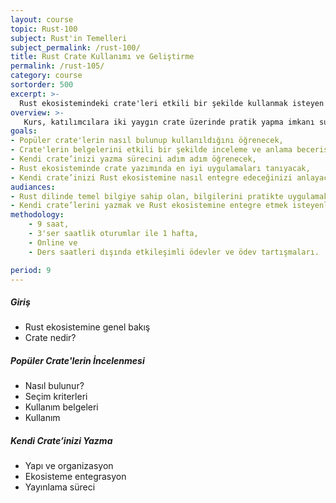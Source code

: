 ```yaml
---
layout: course
topic: Rust-100
subject: Rust'in Temelleri
subject_permalink: /rust-100/
title: Rust Crate Kullanımı ve Geliştirme
permalink: /rust-105/
category: course
sortorder: 500
excerpt: >-
  Rust ekosistemindeki crate'leri etkili bir şekilde kullanmak isteyen katılımcılar için kapsamlı bir yol haritası sunan bu kurs, popüler kütüphanelerin nasıl kullanılacağını öğretirken, kendi crate’inizi yazma sürecinde rehberlik eder.
overview: >-
   Kurs, katılımcılara iki yaygın crate üzerinde pratik yapma imkanı sunarak, bu kütüphanelerin projelere nasıl dahil edileceğini ve kullanılacağını anlamalarına yardımcı olur. Ayrıca, kendi crate’inizi yazma sürecinde rehberlik eder; crate yazım aşamaları, en iyi uygulamalar ve ekosisteme nasıl entegre edileceği konusunda detaylı bilgiler sağlar. Bu sayede, katılımcılar Rust ekosisteminin sunduğu zengin kaynaklardan yararlanarak daha etkin ve verimli projeler geliştirebileceklerdir.
goals: 
- Popüler crate'lerin nasıl bulunup kullanıldığını öğrenecek,
- Crate'lerin belgelerini etkili bir şekilde inceleme ve anlama becerisi kazanacak,
- Kendi crate’inizi yazma sürecini adım adım öğrenecek,
- Rust ekosisteminde crate yazımında en iyi uygulamaları tanıyacak,
- Kendi crate’inizi Rust ekosistemine nasıl entegre edeceğinizi anlayacaktir. 
audiances:
- Rust dilinde temel bilgiye sahip olan, bilgilerini pratikte uygulamak isteyen katılımcılar.
- Kendi crate’lerini yazmak ve Rust ekosistemine entegre etmek isteyenler.
methodology:
    - 9 saat,
    - 3'ser saatlik oturumlar ile 1 hafta,
    - Online ve
    - Ders saatleri dışında etkileşimli ödevler ve ödev tartışmaları.

period: 9
---
```


##### Giriş
- Rust ekosistemine genel bakış
- Crate nedir?

##### Popüler Crate'lerin İncelenmesi
- Nasıl bulunur?
- Seçim kriterleri
- Kullanım belgeleri
- Kullanım

##### Kendi Crate’inizi Yazma
- Yapı ve organizasyon
- Ekosisteme entegrasyon
- Yayınlama süreci